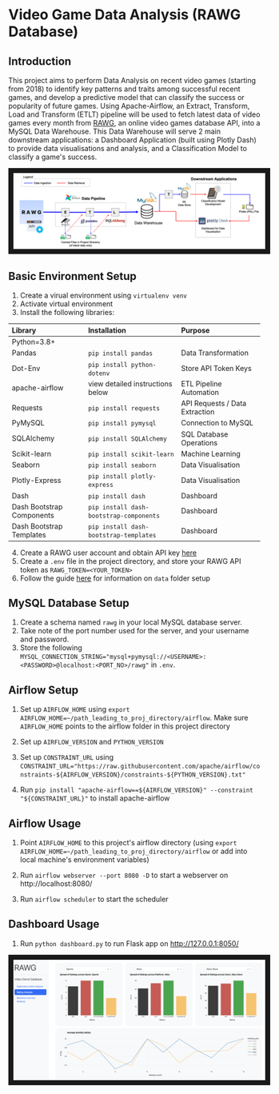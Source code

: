 # Video Game Data Analysis (RAWG Database)

## Introduction

This project aims to perform Data Analysis on recent video games (starting from 2018) to identify key patterns and traits among successful recent games, and develop a predictive model that can classify the success or popularity of future games. Using Apache-Airflow, an Extract, Transform, Load and Transform (ETLT) pipeline will be used to fetch  latest data of video games every month from [RAWG](https://rawg.io/apidocs), an online video games database API, into a MySQL Data Warehouse. This Data Warehouse will serve 2 main downstream applications: a Dashboard Application (built using Plotly Dash) to provide data visualisations and analysis, and a Classification Model to classify a game's success.

<span>
		<img src="https://github.com/chinhockyang/rawg_development/blob/main/assets/media/pipeline_diagram.png" alt="Pipeline" border="10" />
</span>

## Basic Environment Setup

1. Create a virual environment using ```virtualenv venv```
2. Activate virtual environment
3. Install the following libraries:

| Library | Installation | Purpose |
| :------------- |:-------------|:-------------|
| Python=3.8+ | | |
| Pandas | `pip install pandas` | Data Transformation |
| Dot-Env | `pip install python-dotenv` | Store API Token Keys |
| apache-airflow | view detailed instructions below | ETL Pipeline Automation |
| Requests | `pip install requests` | API Requests / Data Extraction |
| PyMySQL | `pip install pymysql` | Connection to MySQL |
| SQLAlchemy | `pip install SQLAlchemy` | SQL Database Operations |
| Scikit-learn | `pip install scikit-learn` | Machine Learning |
| Seaborn | `pip install seaborn` | Data Visualisation
| Plotly-Express | `pip install plotly-express` | Data Visualisation |
| Dash | `pip install dash` | Dashboard |
| Dash Bootstrap Components | `pip install dash-bootstrap-components` | Dashboard |
| Dash Bootstrap Templates | `pip install dash-bootstrap-templates` | Dashboard |

4. Create a RAWG user account and obtain API key [here](https://rawg.io/login?forward=developer)
5. Create a ```.env``` file in the project directory, and store your RAWG API token as ```RAWG_TOKEN=<YOUR_TOKEN>```
6. Follow the guide [here](https://github.com/chinhockyang/rawg_development/blob/finalise/data/README.md) for information on ```data``` folder setup

## MySQL Database Setup

1. Create a schema named ```rawg``` in your local MySQL database server.
2. Take note of the port number used for the server, and your username and password.
3. Store the following ```MYSQL_CONNECTION_STRING="mysql+pymysql://<USERNAME>:<PASSWORD>@localhost:<PORT_NO>/rawg"``` in ```.env```.

## Airflow Setup

1. Set up ```AIRFLOW_HOME``` using ```export AIRFLOW_HOME=~/path_leading_to_proj_directory/airflow```. Make sure ```AIRFLOW_HOME``` points to the airflow folder in this project directory

2. Set up ```AIRFLOW_VERSION``` and ```PYTHON_VERSION```

3. Set up ```CONSTRAINT_URL``` using ```CONSTRAINT_URL="https://raw.githubusercontent.com/apache/airflow/constraints-${AIRFLOW_VERSION}/constraints-${PYTHON_VERSION}.txt"```

4. Run ```pip install "apache-airflow==${AIRFLOW_VERSION}" --constraint "${CONSTRAINT_URL}"``` to install apache-airflow

## Airflow Usage

1. Point ```AIRFLOW_HOME``` to this project's airflow directory (using ```export AIRFLOW_HOME=~/path_leading_to_proj_directory/airflow``` or add into local machine's environment variables)

2. Run ```airflow webserver --port 8080 -D``` to start a webserver on http://localhost:8080/

3. Run ```airflow scheduler``` to start the scheduler

## Dashboard Usage

1. Run ```python dashboard.py``` to run Flask app on http://127.0.0.1:8050/
<span>
		<img src="https://github.com/chinhockyang/rawg_development/blob/main/assets/media/dashboard_screenshot.png" alt="Dashboard" border="10" />
</span>
